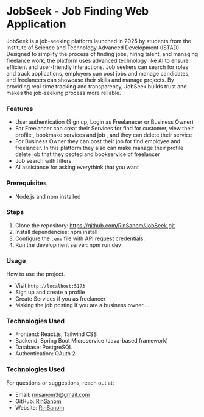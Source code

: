 # JobSeek - Job Finding Web Application
JobSeek is a job-seeking platform launched in 2025 by students from the Institute of Science and Technology Advanced Development (ISTAD). Designed to simplify the process of finding jobs, hiring talent, and managing freelance work, the platform uses advanced technology like AI to ensure efficient and user-friendly interactions. Job seekers can search for roles and track applications, employers can post jobs and manage candidates, and freelancers can showcase their skills and manage projects. By providing real-time tracking and transparency, JobSeek builds trust and makes the job-seeking process more reliable.
### Features
- User authentication (Sign up, Login as Freelanecer or Business Owner)
- For Freelancer can creat their Services for find for customer, view their profile , bookmake services and job , and they can delete their service 
- For Business Owner they can post their job for find employee and freelancer. In this platform they also can make manage their profile delete job that they psoted and bookservice of freelancer
- Job search with filters
- AI assistance for asking everythink that you want
### Prerequisites
- Node.js and npm installed
### Steps
1. Clone the repository:  https://github.com/RinSanom/JobSeek.git
2. Install dependencies: npm install
3. Configure the `.env` file with API request credentials.
4. Run the development server: npm run dev 
### Usage
How to use the project.
- Visit `http://localhost:5173`
- Sign up and create a profile
- Create Services if you as freelancer 
- Making the job posting if you are a business owner....
### Technologies Used
- Frontend: React.js, Tailwind CSS
- Backend: Spring Boot  Microservice (Java-based framework)
- Database: PostgreSQL
- Authentication: OAuth 2
### Technologies Used
  For questions or suggestions, reach out at: 
- Email: rinsanom3@gmail.com 
- GitHub: [RinSanom ](https://github.com/RinSanom)
- Website: [RinSanom ](https://rin-sanom.vercel.app/)



